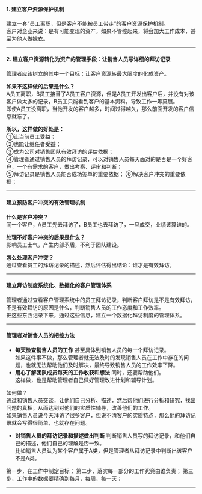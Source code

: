 #### 1. 建立客户资源保护机制
建立一套“员工离职，但是客户不能被员工带走”的客户资源保护机制。   
客户对企业来说：是有可能变现的资产，如果不管控起来，将会加大工作成本，甚至为他人做嫁衣。
    
****
    
#### 2. 建立客户资源转化为资产的管理手段：让销售人员写详细的拜访记录
管理者应该树立的其中一个目标：让客户资源转最大限度的化成资产。       

**如果不这样做的后果是什么？**      
A员工离职，B员工接替了A员工客户资源，但是A员工开发出客户后，并没有对该客户做太多的记录，B员工只能看到客户的基本资料，导致工作一筹莫展。     
即使A员工没离职，当他开发的客户越多，时间过得越久，那么前面开发的客户信息就忘了。   
        
**所以，这样做的好处是：**       
①让当前员工受益；       
②也能让继任者受益；     
③成为公司对销售团队有效拜访的评估依据；     
④管理者通过销售人员的拜访记录，可以对销售人员每天面对的是否是一个好客户，一个有需求的客户，做出考察、评审和判断；      
⑤拜访记录是销售人员能否成功签单的重要依据；
⑥解决客户冲突的重要依据；      
    
*****
    
#### 建立预防客户冲突的有效管理机制
**什么是客户冲突？**        
同一个客户，A员工先去拜访了，B员工也去拜访了，一旦成交，业绩该算谁的。     
     
**处理不好客户冲突的后果是什么？**         
影响员工士气，产生内部矛盾，不利于团队建设。     
        
**怎么处理客户冲突？**      
通过查看员工的拜访记录的描述，然后评估得出结论：谁才是有效拜访。
    
*****
     
#### 建立拜访制度系统化、数据化的客户管理体系
管理者通过查看客户管理系统中的员工拜访记录，判断客户拜访是不是有效拜访，不是有效拜访的原因是什么，判断销售人员的工作态度和工作效率。     
把这些东西记录下来，通过这些信息，建立一个数据化拜访制度的管理体系。      
     
***** 
#### 管理者对销售人员的把控方法
- **每天检查销售人员的工作**
甚至具体到销售人员的每一个拜访记录。      
如果这件事不做，那么管理者就无法及时的发现销售人员在工作中存在的问题，也就无法帮助他们及时解决，最终导致销售人员的工作效率下降。     
- **用心了解团队成员每天的工作收获和想法**
同时，还要帮助他们。     
这样做，也是帮助管理者自己做好管理改进计划和辅导计划。     
     
如何做？      
通过和销售人员交谈，让他们自己分析、描述，然后帮他们进行分析和研究，找出问题的真相，从而达到对他们的实质性辅导，改善他们的工作。       
如果销售人员说今天拜访了很多客户，但说不清客户的实质特点，那么他的拜访记录就会写得很简单，也就存在问题。     
- **对销售人员的拜访记录和描述做出判断**
判断销售人员写的拜访记录，和他们自己的描述，他们自己的理解是否一致。    
比如销售人员认为某个客户属于A类，但是管理者从拜访记录中判断出该客户不是A类。       
       
第一步，在工作中制定目标；
第二步，落实每一部分的工作究竟由谁负责；
第三步，工作中的数据要精确到每月，每周，每一天；


      
*****
